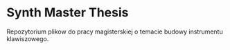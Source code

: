 # Synth Master Thesis
Repozytorium plikow do pracy magisterskiej o temacie budowy instrumentu klawiszowego.